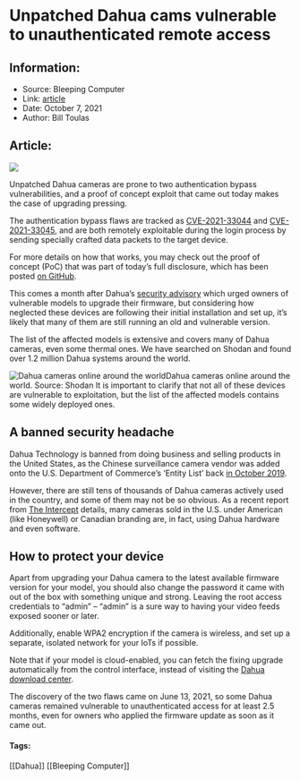 #  Unpatched Dahua cams vulnerable to unauthenticated remote access
### 

## Information:
+ Source: Bleeping Computer
+ Link: [article](https://www.bleepingcomputer.com/news/security/unpatched-dahua-cams-vulnerable-to-unauthenticated-remote-access/)
+ Date: October 7, 2021
+ Author: Bill Toulas


## Article:
![](https://www.bleepstatic.com/content/hl-images/2021/10/07/cctv_camera.jpg?rand=2064995083)


Unpatched Dahua cameras are prone to two authentication bypass vulnerabilities, and a proof of concept exploit that came out today makes the case of upgrading pressing. 


The authentication bypass flaws are tracked as [CVE-2021-33044](https://cve.mitre.org/cgi-bin/cvename.cgi?name=CVE-2021-33044) and [CVE-2021-33045](https://cve.mitre.org/cgi-bin/cvename.cgi?name=CVE-2021-33045), and are both remotely exploitable during the login process by sending specially crafted data packets to the target device. 


For more details on how that works, you may check out the proof of concept (PoC) that was part of today’s full disclosure, which has been posted [on GitHub](https://github.com/mcw0/DahuaConsole). 


This comes a month after Dahua’s [security advisory](https://www.dahuasecurity.com/support/cybersecurity/details/957) which urged owners of vulnerable models to upgrade their firmware, but considering how neglected these devices are following their initial installation and set up, it’s likely that many of them are still running an old and vulnerable version. 


The list of the affected models is extensive and covers many of Dahua cameras, even some thermal ones. We have searched on Shodan and found over 1.2 million Dahua systems around the world.



![Dahua cameras online around the world](https://www.bleepstatic.com/images/news/u/1220909/Code%20and%20Details/number-of-cams.png)Dahua cameras online around the world. Source: Shodan
It is important to clarify that not all of these devices are vulnerable to exploitation, but the list of the affected models contains some widely deployed ones.  


A banned security headache
--------------------------


Dahua Technology is banned from doing business and selling products in the United States, as the Chinese surveillance camera vendor was added onto the U.S. Department of Commerce’s ‘Entity List’ back [in October 2019](https://s3.amazonaws.com/public-inspection.federalregister.gov/2019-22210.pdf). 


However, there are still tens of thousands of Dahua cameras actively used in the country, and some of them may not be so obvious. As a recent report from [The Intercept](https://theintercept.com/2021/07/20/video-surveillance-cameras-us-military-china-sanctions/) details, many cameras sold in the U.S. under American (like Honeywell) or Canadian branding are, in fact, using Dahua hardware and even software. 


How to protect your device
--------------------------


Apart from upgrading your Dahua camera to the latest available firmware version for your model, you should also change the password it came with out of the box with something unique and strong. Leaving the root access credentials to “admin” – “admin” is a sure way to having your video feeds exposed sooner or later. 


Additionally, enable WPA2 encryption if the camera is wireless, and set up a separate, isolated network for your IoTs if possible. 


Note that if your model is cloud-enabled, you can fetch the fixing upgrade automatically from the control interface, instead of visiting the [Dahua download center](https://www.dahuasecurity.com/support/downloadCenter). 


The discovery of the two flaws came on June 13, 2021, so some Dahua cameras remained vulnerable to unauthenticated access for at least 2.5 months, even for owners who applied the firmware update as soon as it came out.




#### Tags:
[[Dahua]] [[Bleeping Computer]]
